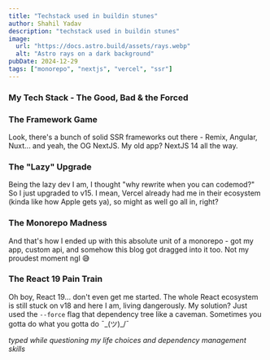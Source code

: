 ```yaml
---
title: "Techstack used in buildin stunes"
author: Shahil Yadav
description: "techstack used in buildin stunes"
image:
  url: "https://docs.astro.build/assets/rays.webp"
  alt: "Astro rays on a dark background"
pubDate: 2024-12-29
tags: ["monorepo", "nextjs", "vercel", "ssr"]
---
```


### My Tech Stack - The Good, Bad & the Forced

### The Framework Game
Look, there's a bunch of solid SSR frameworks out there - Remix, Angular, Nuxt... and yeah, the OG NextJS. My old app? NextJS 14 all the way.

### The "Lazy" Upgrade
Being the lazy dev I am, I thought "why rewrite when you can codemod?" So I just upgraded to v15. I mean, Vercel already had me in their ecosystem (kinda like how Apple gets ya), so might as well go all in, right?

### The Monorepo Madness
And that's how I ended up with this absolute unit of a monorepo - got my app, custom api, and somehow this blog got dragged into it too. Not my proudest moment ngl 😅

### The React 19 Pain Train
Oh boy, React 19... don't even get me started. The whole React ecosystem is still stuck on v18 and here I am, living dangerously. My solution? Just used the `--force` flag that dependency tree like a caveman. Sometimes you gotta do what you gotta do ¯\_(ツ)_/¯

*typed while questioning my life choices and dependency management skills*